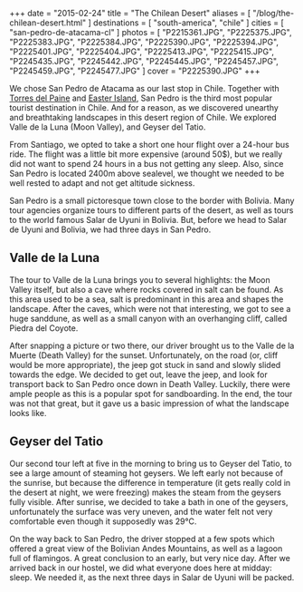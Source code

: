 +++
date    = "2015-02-24"
title   = "The Chilean Desert"
aliases = [ "/blog/the-chilean-desert.html" ]
destinations = [ "south-america", "chile" ]
cities  = [ "san-pedro-de-atacama-cl" ]
photos  = [
  "P2215361.JPG", "P2225375.JPG", "P2225383.JPG", "P2225384.JPG", "P2225390.JPG",
  "P2225394.JPG", "P2225401.JPG", "P2225404.JPG", "P2225413.JPG", "P2225415.JPG",
  "P2245435.JPG", "P2245442.JPG", "P2245445.JPG", "P2245457.JPG", "P2245459.JPG",
  "P2245477.JPG"
]
cover = "P2225390.JPG"
+++

We chose San Pedro de Atacama as our last stop in Chile. Together with [Torres del Paine](http://localhost:8888/blog/the-wilderness-of-chilean-patagonia.html) and [Easter Island](/blog/mysterious-easter-island.html), San Pedro is the third most popular tourist destination in Chile. And for a reason, as we discovered unearthy and breathtaking landscapes in this desert region of Chile. We explored Valle de la Luna (Moon Valley), and Geyser del Tatio.
<!--more-->
From Santiago, we opted to take a short one hour flight over a 24-hour bus ride. The flight was a little bit more expensive (around 50$), but we really did not want to spend 24 hours in a bus not getting any sleep. Also, since San Pedro is located 2400m above sealevel, we thought we needed to be well rested to adapt and not get altitude sickness.

San Pedro is a small pictoresque town close to the border with Bolivia. Many tour agencies organize tours to different parts of the desert, as well as tours to the world famous Salar de Uyuni in Bolivia. But, before we head to Salar de Uyuni and Bolivia, we had three days in San Pedro.

## Valle de la Luna
The tour to Valle de la Luna brings you to several highlights: the Moon Valley itself, but also a cave where rocks covered in salt can be found. As this area used to be a sea, salt is predominant in this area and shapes the landscape. After the caves, which were not that interesting, we got to see a huge sanddune, as well as a small canyon with an overhanging cliff, called Piedra del Coyote.

After snapping a picture or two there, our driver brought us to the Valle de la Muerte (Death Valley) for the sunset. Unfortunately, on the road (or, cliff would be more appropriate), the jeep got stuck in sand and slowly slided towards the edge. We decided to get out, leave the jeep, and look for transport back to San Pedro once down in Death Valley. Luckily, there were ample people as this is a popular spot for sandboarding. In the end, the tour was not that great, but it gave us a basic impression of what the landscape looks like.

## Geyser del Tatio
Our second tour left at five in the morning to bring us to Geyser del Tatio, to see a large amount of steaming hot geysers. We left early not because of the sunrise, but because the difference in temperature (it gets really cold in the desert at night, we were freezing) makes the steam from the geysers fully visible. After sunrise, we decided to take a bath in one of the geysers, unfortunately the surface was very uneven, and the water felt not very comfortable even though it supposedly was 29°C.

On the way back to San Pedro, the driver stopped at a few spots which offered a great view of the Bolivian Andes Mountains, as well as a lagoon full of flamingos. A great conclusion to an early, but very nice day. After we arrived back in our hostel, we did what everyone does here at midday: sleep. We needed it, as the next three days in Salar de Uyuni will be packed.
